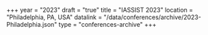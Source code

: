 +++
year = "2023"
draft = "true"
title = "IASSIST 2023"
location = "Philadelphia, PA, USA"
datalink = "/data/conferences/archive/2023-Philadelphia.json"
type = "conferences-archive"
+++
